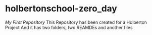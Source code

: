 # holbertonschool-zero_day
*My First Repository*
This Repository has been created for a Holberton Project
And it has two folders, two REAMDEs and another files
